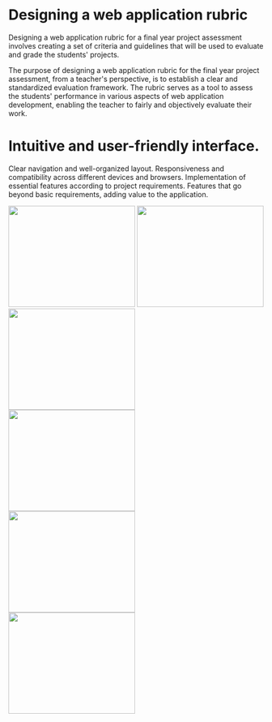 # Designing a web application rubric
Designing a web application rubric for a final year project assessment involves creating a set of criteria and guidelines that will be used to evaluate and grade the students' projects. 

The purpose of designing a web application rubric for the final year project assessment, from a teacher's perspective, is to establish a clear and standardized evaluation framework. The rubric serves as a tool to assess the students' performance in various aspects of web application development, enabling the teacher to fairly and objectively evaluate their work.

# Intuitive and user-friendly interface. 
Clear navigation and well-organized layout.
Responsiveness and compatibility across different devices and browsers.
Implementation of essential features according to project requirements.
Features that go beyond basic requirements, adding value to the application.



<img  src="https://github.com/Sabamanzoor25/rubrics/assets/102574980/8e1fed17-2503-4c08-824e-31f86c32ab13" width="250" height="200" />


<img  src="https://github.com/Sabamanzoor25/rubrics/assets/102574980/e9e842cc-5400-4680-8c9c-a09ee799eed9" width="250" height="200" />




<img  src="https://github.com/Sabamanzoor25/rubrics/assets/102574980/f2567a12-a63a-4cca-bd61-70ea671cec0c" width="250" height="200" />

<br clear="left"/>


<img align="left" src="https://github.com/Sabamanzoor25/rubrics/assets/102574980/90e47b3e-7965-4dc0-b66b-d3c9057133ba" width="250" height="200" />


<img align="left" src="https://github.com/Sabamanzoor25/rubrics/assets/102574980/dd7b40f5-a108-4621-bdb4-2fbcbd0a1e6d" width="250" height="200" />


<img align="left" src="https://github.com/Sabamanzoor25/rubrics/assets/102574980/6da0823b-a773-4a3e-b057-e97773eb0a2d" width="250" height="200"/>








